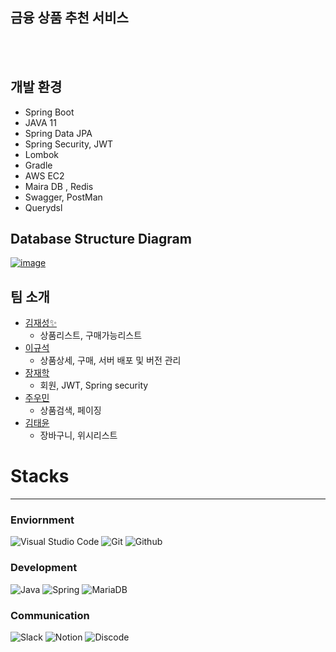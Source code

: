 ## 금융 상품 추천 서비스
<br>
<br>

## 개발 환경

- Spring Boot
- JAVA 11
- Spring Data JPA
- Spring Security, JWT
- Lombok
- Gradle
- AWS EC2
- Maira DB , Redis
- Swagger, PostMan
- Querydsl


## Database Structure Diagram

[![image](https://user-images.githubusercontent.com/103543611/221112519-f19455aa-7bce-4e56-bdb8-c9c53e40d7f6.png)](https://www.erdcloud.com/p/sqE33X5EfhiQHWfX2)


## 팀 소개

- [김재성✨](https://github.com/kimjaeseong1)
  - 상품리스트, 구매가능리스트
- [이규석](https://github.com/cutegyuseok)
  - 상품상세, 구매, 서버 배포 및 버전 관리
- [장재학](https://github.com/superb-Jay)
  - 회원, JWT, Spring security
- [주우민](https://github.com/zoomin3022)
  - 상품검색, 페이징
- [김태윤](https://github.com/lala9663)
  - 장바구니, 위시리스트  


# Stacks
-------
### Enviornment
![Visual Studio Code](https://img.shields.io/badge/Visual%20Studio%20Code-007ACC?style=for-the-badge&logo=Visual%20Studio%20Code&logoColor=white)
![Git](https://img.shields.io/badge/Git-F05032?style=for-the-badge&logo=Git&logoColor=white)
![Github](https://img.shields.io/badge/GitHub-181717?style=for-the-badge&logo=GitHub&logoColor=white)             

### Development
![Java](https://img.shields.io/badge/Java-007396.svg?&style=for-the-badge&logo=Java&logoColor=white)
![Spring](https://img.shields.io/badge/Spring-6DB33F.svg?&style=for-the-badge&logo=Spring&logoColor=white)
![MariaDB](https://img.shields.io/badge/MariaDB-4479A1.svg?&style=for-the-badge&logo=MairaDB&logoColor=white)
 

### Communication
![Slack](https://img.shields.io/badge/Slack-4A154B?style=for-the-badge&logo=Slack&logoColor=white)
![Notion](https://img.shields.io/badge/Notion-000000?style=for-the-badge&logo=Notion&logoColor=white)
![Discode](https://img.shields.io/badge/Discord-5865F2?style=for-the-badge&logo=discord&logoColor=white)
